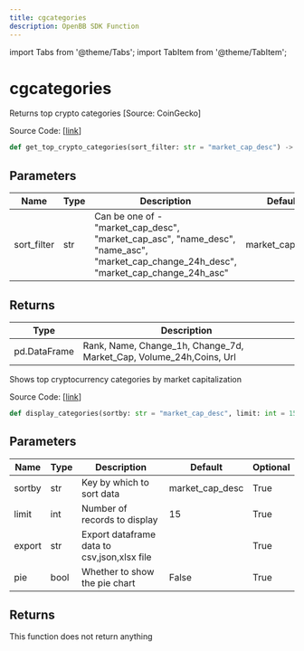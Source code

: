 ```yaml
---
title: cgcategories
description: OpenBB SDK Function
---
```


import Tabs from '@theme/Tabs';
import TabItem from '@theme/TabItem';

# cgcategories

<Tabs>
<TabItem value="model" label="Model" default>

Returns top crypto categories [Source: CoinGecko]

Source Code: [[link](https://github.com/OpenBB-finance/OpenBBTerminal/tree/main/openbb_terminal/cryptocurrency/overview/pycoingecko_model.py#L157)]

```python
def get_top_crypto_categories(sort_filter: str = "market_cap_desc") -> pd.DataFrame
```
## Parameters

| Name | Type | Description | Default | Optional |
| ---- | ---- | ----------- | ------- | -------- |
| sort_filter | str | Can be one of - "market_cap_desc", "market_cap_asc", "name_desc", "name_asc",<br/>"market_cap_change_24h_desc", "market_cap_change_24h_asc" | market_cap_desc | True |

## Returns

| Type | Description |
| ---- | ----------- |
| pd.DataFrame | Rank, Name, Change_1h, Change_7d, Market_Cap, Volume_24h,Coins, Url |



</TabItem>
<TabItem value="view" label="View">

Shows top cryptocurrency categories by market capitalization

Source Code: [[link](https://github.com/OpenBB-finance/OpenBBTerminal/tree/main/openbb_terminal/cryptocurrency/overview/pycoingecko_view.py#L433)]

```python
def display_categories(sortby: str = "market_cap_desc", limit: int = 15, export: str = "", pie: bool = False) -> None
```
## Parameters

| Name | Type | Description | Default | Optional |
| ---- | ---- | ----------- | ------- | -------- |
| sortby | str | Key by which to sort data | market_cap_desc | True |
| limit | int | Number of records to display | 15 | True |
| export | str | Export dataframe data to csv,json,xlsx file |  | True |
| pie | bool | Whether to show the pie chart | False | True |

## Returns

This function does not return anything



</TabItem>
</Tabs>